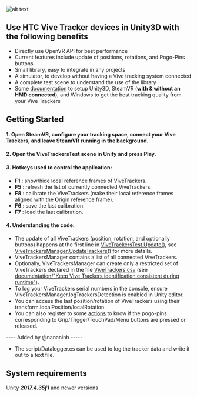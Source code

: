 ![alt text](Doc/ViveTrackers_Doc.png)

## Use HTC Vive Tracker devices in Unity3D with the following benefits
- Directly use OpenVR API for best performance
- Current features include update of positions, rotations, and Pogo-Pins buttons
- Small library, easy to integrate in any projects
- A simulator, to develop without having a Vive tracking system connected
- A complete test scene to understand the use of the library
- Some [documentation](Doc/ViveTrackersDocumentation.pdf) to setup Unity3D, SteamVR (**with & without an HMD connected**), and Windows to get the best tracking quality from your Vive Trackers

## Getting Started
#### 1. Open SteamVR, configure your tracking space, connect your Vive Trackers, and leave SteamVR running in the background.
#### 2. Open the ViveTrackersTest scene in Unity and press Play.
#### 3. Hotkeys used to control the application:
- **F1** : show/hide local reference frames of ViveTrackers.
- **F5** : refresh the list of currently connected ViveTrackers.
- **F8** : calibrate the ViveTrackers (make their local reference frames aligned with the **O**rigin reference frame).
- **F6** : save the last calibration.
- **F7** : load the last calibration.
#### 4. Understanding the code: 
- The update of all ViveTrackers (position, rotation, and optionally buttons) happens at the first line in [ViveTrackersTest.Update()](Scripts/ViveTrackersTest.cs#L52-L77), see [ViveTrackersManager.UpdateTrackers()](Scripts/ViveTrackersManager.cs#L117-L144) for more details.
- ViveTrackersManager contains a list of all connected ViveTrackers.
- Optionally, ViveTrackersManager can create only a restricted set of ViveTrackers declared in the file [ViveTrackers.csv](Scripts/ViveTrackers.csv) (see [documentation/"Keep Vive Trackers identification consistent during runtime"](Doc/ViveTrackersDocumentation.pdf)).
- To log your ViveTrackers serial numbers in the console, ensure ViveTrackersManager.logTrackersDetection is enabled in Unity editor.
- You can access the last position/rotation of ViveTrackers using their transform.localPosition/localRotation.
- You can also register to some [actions](Scripts/ViveTracker.cs#L190-L197) to know if the pogo-pins corresponding to Grip/Trigger/TouchPad/Menu buttons are pressed or released.



---- Added by @nananinh -----
- The script/Datalogger.cs can be used to log the tracker data and write it out to a text file.

## System requirements
Unity ***2017.4.35f1*** and newer versions
